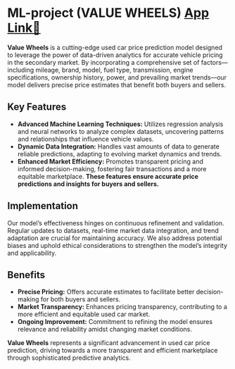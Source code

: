 # ML-project (VALUE WHEELS) [App Link🚗](https://valuewheels.streamlit.app/)
**Value Wheels** is a cutting-edge used car price prediction model designed to leverage the power of data-driven analytics for accurate vehicle pricing in the secondary market. By incorporating a comprehensive set of factors—including mileage, brand, model, fuel type, transmission, engine specifications, ownership history, power, and prevailing market trends—our model delivers precise price estimates that benefit both buyers and sellers.

## Key Features

- **Advanced Machine Learning Techniques:** Utilizes regression analysis and neural networks to analyze complex datasets, uncovering patterns and relationships that influence vehicle values.
- **Dynamic Data Integration:** Handles vast amounts of data to generate reliable predictions, adapting to evolving market dynamics and trends.
- **Enhanced Market Efficiency:** Promotes transparent pricing and informed decision-making, fostering fair transactions and a more equitable marketplace.
  **These features ensure accurate price predictions and insights for buyers and sellers.**

## Implementation

Our model’s effectiveness hinges on continuous refinement and validation. Regular updates to datasets, real-time market data integration, and trend adaptation are crucial for maintaining accuracy. We also address potential biases and uphold ethical considerations to strengthen the model’s integrity and applicability.

## Benefits

- **Precise Pricing:** Offers accurate estimates to facilitate better decision-making for both buyers and sellers.
- **Market Transparency:** Enhances pricing transparency, contributing to a more efficient and equitable used car market.
- **Ongoing Improvement:** Commitment to refining the model ensures relevance and reliability amidst changing market conditions.

**Value Wheels** represents a significant advancement in used car price prediction, driving towards a more transparent and efficient marketplace through sophisticated predictive analytics.
